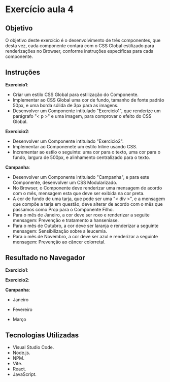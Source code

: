 # Exercício aula 4

## Objetivo

O objetivo deste exercício é o desenvolvimento de três componentes, que desta vez, cada componente contará com o CSS Global estilizado para renderizações no Browser, conforme instruções específicas para cada componente.

## Instruções

**Exercicio1**:
- Criar um estilo CSS Global para estilização do Componente.
- Implementar ao CSS Global uma cor de fundo, tamanho de fonte padrão 50px, e uma borda sólida de 3px para as imagens.
- Desenvolver um Componente intitulado "Exercicio1", que renderize um parágrafo "< p >" e uma imagem, para comprovar o efeito do CSS Global.

**Exercicio2**:
- Desenvolver um Componente intitulado "Exercicio2".
- Implementar ao Componenete um estilo Inline usando CSS.
- Incrementar ao estilo o seguinte: uma cor para o texto, uma cor para o fundo, largura de 500px, e alinhamento centralizado para o texto.

**Campanha**:
- Desenvolver um Componente intitulado "Campanha", e para este Componente, desenvolver um CSS Modularizado.
- No Browser, o Componente deve renderizar uma mensagem de acordo com o mês, mensagem esta que deve ser exibida na cor preta.
- A cor de fundo de uma tarja, que pode ser uma "< div >", e a mensagem que compõe a tarja em questão, deve alterar de acordo com o mês que passamos como Prop para o Componente Filho.
- Para o mês de Janeiro, a cor deve ser roxo e renderizar a seguite mensagem: Prevenção e tratamento a hanseníase.
- Para o mês de Outubro, a cor deve ser laranja e renderizar a seguinte mensagem: Sensibilização sobre a leucemia.
- Para o mês de Novembro, a cor deve ser azul e renderizar a seguinte mensagem: Prevenção ao câncer colorretal.

## Resultado no Navegador

**Exercicio1**:



**Exercicio2**:



**Campanha**:

- Janeiro


- Fevereiro


- Março


## Tecnologias Utilizadas

- Visual Studio Code.
- Node.js.
- NPM.
- Vite.
- React.
- JavaScript.